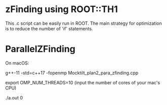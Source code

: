 # zFinding using ROOT::TH1
This .c script can be easily run in ROOT. The main strategy for optimization is to reduce the number of 'if' statements.

# ParallelZFinding
On macOS:

g++-11 -std=c++17 -fopenmp Mocktilt_plan2_para_zfinding.cpp

export OMP_NUM_THREADS=10 (input the number of cores of your mac's CPU)

./a.out 0
